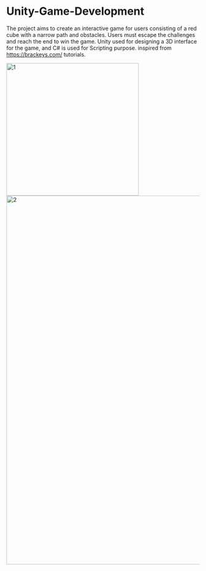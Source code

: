 # Unity-Game-Development
The project aims to create an interactive game for users consisting of a red cube with a narrow path and obstacles. Users must escape the challenges and reach the end to win the game. Unity used for designing a 3D interface for the game, and C# is used for Scripting purpose. 
inspired from https://brackeys.com/ tutorials.

<img width="345" alt="1" src="https://user-images.githubusercontent.com/62568473/178151418-9c9d386f-304a-4543-9ab5-4922c77e9e07.png">

<img width="960" alt="2" src="https://user-images.githubusercontent.com/62568473/178151424-ac838808-e3fa-4eea-8024-c3f64d9c426e.png">
